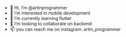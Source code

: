 - 👋 Hi, I’m @artinprogrammer
- 👀 I’m interested in mobile development
- 🌱 I’m currently learning flutter
- 💞️ I’m looking to collaborate on backend
- 📫 you can reach me on instagram: artin_programmer

<!---
artinprogrammer/artinprogrammer is a ✨ special ✨ repository because its `README.md` (this file) appears on your GitHub profile.
You can click the Preview link to take a look at your changes.
--->
